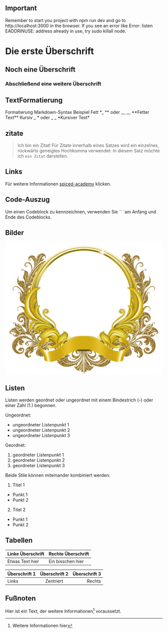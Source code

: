 ## Important

Remember to start you project with npm run dev and go to http://localhost:3000 in the browser.
If you see an error like Error: listen EADDRINUSE: address already in use, try sudo killall node.

# Die erste Überschrift

## Noch eine Überschrift

### Abschließend eine weitere Überschrift

## TextFormatierung

Formatierung Markdown-Syntax Beispiel
Fett \*_ ** oder \_\_ \_\_ **Fetter Text\*\*
Kursiv _ * oder \_ \_ *Kursiver Text\*

## zitate

> Ich bin ein Zitat!
> Für Zitate innerhalb eines Satzes wird ein einzelnes, rückwärts geneigtes Hochkomma verwendet:
> In diesem Satz möchte ich `ein Zitat` darstellen.

## Links

Für weitere Informationen [spiced-academy](https://spiced.space/majoran/home) klicken.

## Code-Auszug

Um einen Codeblock zu kennzeichnen, verwenden Sie `` `am Anfang und Ende des Codeblocks.

## Bilder

![Bildtext](/client/public/assets/logo.png "Bildbeispiel")

## Listen

Listen werden geordnet oder ungeordnet mit einem Bindestrich (-) oder einer Zahl (1.) begonnen.

Ungeordnet:

-   ungeordneter Listenpunkt 1
-   ungeordneter Listenpunkt 2
-   ungeordneter Listenpunkt 3

Geordnet:

1. geordneter Listenpunkt 1
2. geordneter Listenpunkt 2
3. geordneter Listenpunkt 3

Beide Stile können miteinander kombiniert werden:

1. Titel 1

-   Punkt 1
-   Punkt 2

2. Titel 2

-   Punkt 1
-   Punkt 2

## Tabellen

| Linke Überschrift | Rechte Überschrift |
| ----------------- | ------------------ |
| Etwas Text hier   | Ein bisschen hier  |

| Überschrift 1 | Überschrift 2 | Überschrift 3 |
| :------------ | :-----------: | ------------: |
| Links         |   Zentriert   |        Rechts |

## Fußnoten

Hier ist ein Text, der weitere Informationen[^fu1] voraussetzt.
[^fu1]: Weitere Informationen hier
